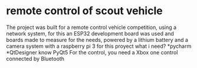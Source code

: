 # remote control of scout vehicle
 The project was built for a remote control vehicle competition, using a network system, for this an ESP32 development board was used and boards made to measure for the needs, powered by a lithium battery and a camera system with a raspberry pi 3
for this proyect what i need?
*pycharm
*QtDesigner
know PyQt5
For the control, you need a Xbox one control connected by Bluetooth
